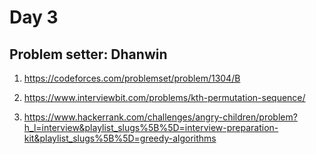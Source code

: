 # Day 3

## Problem setter: Dhanwin

1. https://codeforces.com/problemset/problem/1304/B

2. https://www.interviewbit.com/problems/kth-permutation-sequence/

3. https://www.hackerrank.com/challenges/angry-children/problem?h_l=interview&playlist_slugs%5B%5D=interview-preparation-kit&playlist_slugs%5B%5D=greedy-algorithms
